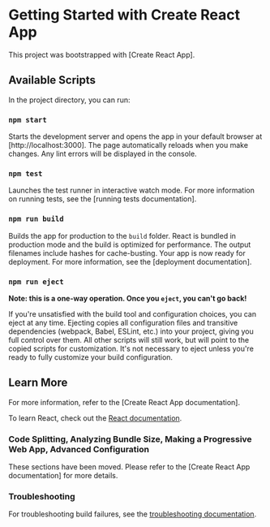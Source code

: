 # Getting Started with Create React App

This project was bootstrapped with [Create React App].

## Available Scripts

In the project directory, you can run:

### `npm start`

Starts the development server and opens the app in your default browser at [http://localhost:3000]. The page automatically reloads when you make changes. Any lint errors will be displayed in the console.

### `npm test`

Launches the test runner in interactive watch mode. For more information on running tests, see the [running tests documentation].

### `npm run build`

Builds the app for production to the `build` folder. React is bundled in production mode and the build is optimized for performance. The output filenames include hashes for cache-busting. Your app is now ready for deployment. For more information, see the [deployment documentation].

### `npm run eject`

**Note: this is a one-way operation. Once you `eject`, you can't go back!**

If you're unsatisfied with the build tool and configuration choices, you can eject at any time. Ejecting copies all configuration files and transitive dependencies (webpack, Babel, ESLint, etc.) into your project, giving you full control over them. All other scripts will still work, but will point to the copied scripts for customization. It's not necessary to eject unless you're ready to fully customize your build configuration.

## Learn More

For more information, refer to the [Create React App documentation].

To learn React, check out the [React documentation](https://reactjs.org/).

### Code Splitting, Analyzing Bundle Size, Making a Progressive Web App, Advanced Configuration

These sections have been moved. Please refer to the [Create React App documentation] for more details.

### Troubleshooting

For troubleshooting build failures, see the [troubleshooting documentation](https://facebook.github.io/create-react-app/docs/troubleshooting#npm-run-build-fails-to-minify).
